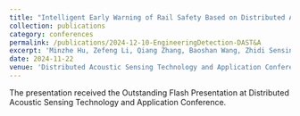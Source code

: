 ```yaml
---
title: "Intelligent Early Warning of Rail Safety Based on Distributed Acoustic Sensing"
collection: publications
category: conferences
permalink: /publications/2024-12-10-EngineeringDetection-DAST&A
excerpt: 'Minzhe Hu, Zefeng Li, Qiang Zhang, Baoshan Wang, Zhidi Sensing Technology Co., Ltd., and Hefei Rail Transit Group Operation Co., Ltd'
date: 2024-11-22
venue: 'Distributed Acoustic Sensing Technology and Application Conference'
---
```


The presentation received the Outstanding Flash Presentation at Distributed Acoustic Sensing Technology and Application Conference.